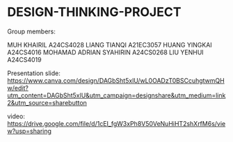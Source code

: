 # DESIGN-THINKING-PROJECT
Group members:

MUH KHAIRIL A24CS4028
LIANG TIANQI A21EC3057 
HUANG YINGKAI A24CS4016
MOHAMAD ADRIAN SYAHIRIN A24CS0268 
LIU YENHUI A24CS4019

Presentation slide:
https://www.canva.com/design/DAGbSht5xlU/wL0OADzT0BSCcuhgtwmQHw/edit?utm_content=DAGbSht5xlU&utm_campaign=designshare&utm_medium=link2&utm_source=sharebutton

video:
https://drive.google.com/file/d/1cEI_fgW3xPh8V50VeNuHiHT2shXrfM6s/view?usp=sharing
